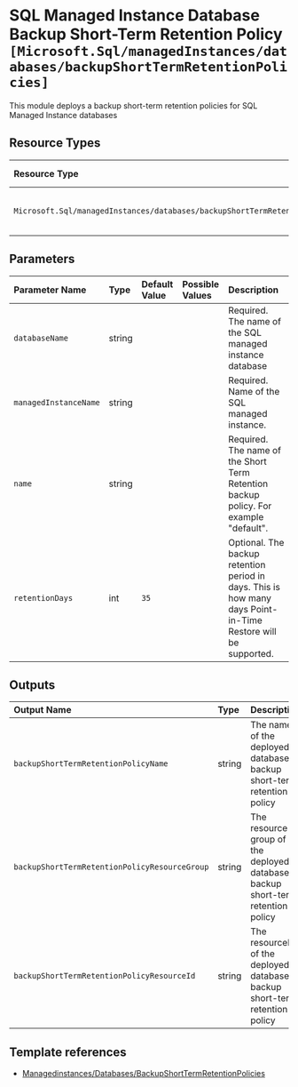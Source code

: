 # SQL Managed Instance Database Backup Short-Term Retention Policy `[Microsoft.Sql/managedInstances/databases/backupShortTermRetentionPolicies]`

This module deploys a backup short-term retention policies for SQL Managed Instance databases


## Resource Types

| Resource Type | Api Version |
| :-- | :-- |
| `Microsoft.Sql/managedInstances/databases/backupShortTermRetentionPolicies` | 2017-03-01-preview |

## Parameters

| Parameter Name | Type | Default Value | Possible Values | Description |
| :-- | :-- | :-- | :-- | :-- |
| `databaseName` | string |  |  | Required. The name of the SQL managed instance database |
| `managedInstanceName` | string |  |  | Required. Name of the SQL managed instance. |
| `name` | string |  |  | Required. The name of the Short Term Retention backup policy. For example "default". |
| `retentionDays` | int | `35` |  | Optional. The backup retention period in days. This is how many days Point-in-Time Restore will be supported. |

## Outputs

| Output Name | Type | Description |
| :-- | :-- | :-- |
| `backupShortTermRetentionPolicyName` | string | The name of the deployed database backup short-term retention policy |
| `backupShortTermRetentionPolicyResourceGroup` | string | The resource group of the deployed database backup short-term retention policy |
| `backupShortTermRetentionPolicyResourceId` | string | The resourceId of the deployed database backup short-term retention policy |

## Template references

- [Managedinstances/Databases/BackupShortTermRetentionPolicies](https://docs.microsoft.com/en-us/azure/templates/Microsoft.Sql/2017-03-01-preview/managedInstances/databases/backupShortTermRetentionPolicies)
